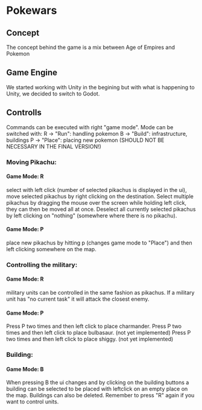 # Pokewars

## Concept

The concept behind the game is a mix between Age of Empires and Pokemon

## Game Engine

We started working with Unity in the begining but with what is happening to Unity, we decided to switch to Godot.

## Controlls
Commands can be executed with right "game mode".
Mode can be switched with:
R -> "Run": handling pokemon
B -> "Build": infrastructure, buildings
P -> "Place": placing new pokemon (SHOULD NOT BE NECESSARY IN THE FINAL VERSION!)

### Moving Pikachu:
#### Game Mode: R
select with left click (number of selected pikachus is displayed in the ui),
move selected pikachus by right clicking on the destination.
Select multiple pikachus by dragging the mouse over the screen while holding left click, they can then be moved all at once.
Deselect all currently selected pikachus by left clicking on "nothing" (somewhere where there is no pikachu).
#### Game Mode: P
place new pikachus by hitting p (changes game mode to "Place") and then left clicking somewhere on the map. 

### Controlling the military:
#### Game Mode: R
military units can be controlled in the same fashion as pikachus.
If a military unit has "no current task" it will attack the closest enemy.
#### Game Mode: P
Press P two times and then left click to place charmander.
Press P two times and then left click to place bulbasaur. (not yet implemented)
Press P two times and then left click to place shiggy. (not yet implemented)

### Building:
#### Game Mode: B
When pressing B the ui changes and by clicking on the building buttons a building can be selected to be placed with leftclick on an empty place on the map. 
Buildings can also be deleted. 
Remember to press "R" again if you want to control units. 

